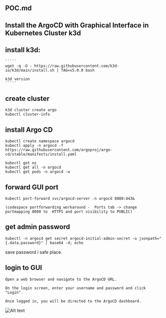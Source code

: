 ## POC.md
## Install the ArgoCD with Graphical Interface in Kubernetes Cluster k3d

## install k3d:
    `````
    wget -q -O - https://raw.githubusercontent.com/k3d-io/k3d/main/install.sh | TAG=v5.0.0 bash

    k3d version
    `````

## create cluster 

    k3d cluster create argo
    kubectl cluster-info

## install Argo CD

    kubectl create namespace argocd
    kubectl apply -n argocd -f https://raw.githubusercontent.com/argoproj/argo-cd/stable/manifests/install.yaml

    kubectl get ns
    kubectl get all -n argocd
    kubectl get pods -n argocd -w

## forward GUI port

    kubectl port-forward svc/argocd-server -n argocd 8080:443&

    (codespace portforwarding workaround -  Ports tab -> change portmapping 8080 to  HTTPS and port visibility to PUBLIC)

## get admin password 

    kubectl -n argocd get secret argocd-initial-admin-secret -o jsonpath="{.data.password}" | base64 -d; echo 
   
  save password i safe place. 

## login to GUI

    Open a web browser and navigate to the ArgoCD URL.

    On the login screen, enter your username and password and click "Login".

    Once logged in, you will be directed to the ArgoCD dashboard.

![Alt text](argo_install.gif)

